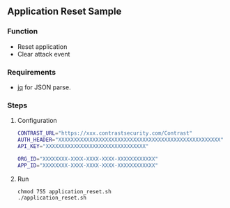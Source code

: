 ## Application Reset Sample

### Function
- Reset application
- Clear attack event

### Requirements
- [jq](https://stedolan.github.io/jq/) for JSON parse.

### Steps
1. Configuration  
    ```sh
    CONTRAST_URL="https://xxx.contrastsecurity.com/Contrast"
    AUTH_HEADER="XXXXXXXXXXXXXXXXXXXXXXXXXXXXXXXXXXXXXXXXXXXXXXXXXXXX"
    API_KEY="XXXXXXXXXXXXXXXXXXXXXXXXXXXXXXXX"

    ORG_ID="XXXXXXXX-XXXX-XXXX-XXXX-XXXXXXXXXXXX"
    APP_ID="XXXXXXXX-XXXX-XXXX-XXXX-XXXXXXXXXXXX"
    ```
1. Run  
    ```
    chmod 755 application_reset.sh
    ./application_reset.sh
    ```
